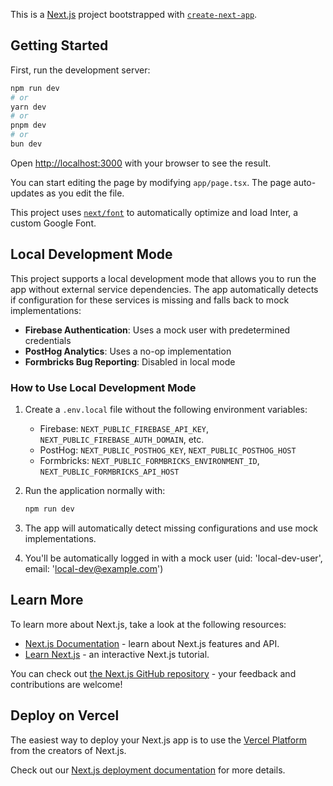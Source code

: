 This is a [Next.js](https://nextjs.org/) project bootstrapped with [`create-next-app`](https://github.com/vercel/next.js/tree/canary/packages/create-next-app).

## Getting Started

First, run the development server:

```bash
npm run dev
# or
yarn dev
# or
pnpm dev
# or
bun dev
```

Open [http://localhost:3000](http://localhost:3000) with your browser to see the result.

You can start editing the page by modifying `app/page.tsx`. The page auto-updates as you edit the file.

This project uses [`next/font`](https://nextjs.org/docs/basic-features/font-optimization) to automatically optimize and load Inter, a custom Google Font.

## Local Development Mode

This project supports a local development mode that allows you to run the app without external service dependencies. The app automatically detects if configuration for these services is missing and falls back to mock implementations:

- **Firebase Authentication**: Uses a mock user with predetermined credentials
- **PostHog Analytics**: Uses a no-op implementation
- **Formbricks Bug Reporting**: Disabled in local mode

### How to Use Local Development Mode

1. Create a `.env.local` file without the following environment variables:
   - Firebase: `NEXT_PUBLIC_FIREBASE_API_KEY`, `NEXT_PUBLIC_FIREBASE_AUTH_DOMAIN`, etc.
   - PostHog: `NEXT_PUBLIC_POSTHOG_KEY`, `NEXT_PUBLIC_POSTHOG_HOST`
   - Formbricks: `NEXT_PUBLIC_FORMBRICKS_ENVIRONMENT_ID`, `NEXT_PUBLIC_FORMBRICKS_API_HOST`

2. Run the application normally with:
   ```bash
   npm run dev
   ```

3. The app will automatically detect missing configurations and use mock implementations.

4. You'll be automatically logged in with a mock user (uid: 'local-dev-user', email: 'local-dev@example.com')

## Learn More

To learn more about Next.js, take a look at the following resources:

- [Next.js Documentation](https://nextjs.org/docs) - learn about Next.js features and API.
- [Learn Next.js](https://nextjs.org/learn) - an interactive Next.js tutorial.

You can check out [the Next.js GitHub repository](https://github.com/vercel/next.js/) - your feedback and contributions are welcome!

## Deploy on Vercel

The easiest way to deploy your Next.js app is to use the [Vercel Platform](https://vercel.com/new?utm_medium=default-template&filter=next.js&utm_source=create-next-app&utm_campaign=create-next-app-readme) from the creators of Next.js.

Check out our [Next.js deployment documentation](https://nextjs.org/docs/deployment) for more details.
